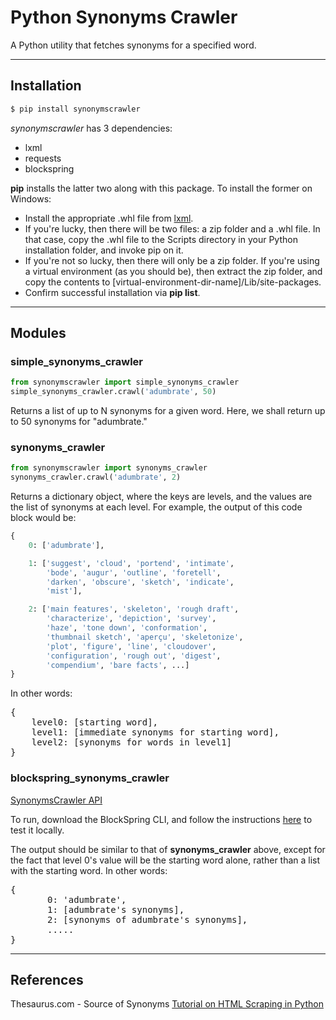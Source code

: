 Python Synonyms Crawler
===================

A Python utility that fetches synonyms for a specified word.

----------

Installation
----------
```sh
$ pip install synonymscrawler
```
*synonymscrawler* has 3 dependencies:

 - lxml
 - requests
 - blockspring

**pip** installs the latter two along with this package.
To install the former on Windows:

 - Install the appropriate .whl file from [lxml](http://www.lfd.uci.edu/~gohlke/pythonlibs#lxml).
 - If you're lucky, then there will be two files: a zip folder and a .whl file. In that case, copy the .whl file to the Scripts directory in your Python installation folder, and invoke pip on it.
 - If you're not so lucky, then there will only be a zip folder. If you're using a virtual environment (as you should be), then extract the zip folder, and copy the contents to [virtual-environment-dir-name]/Lib/site-packages.
 - Confirm successful installation via **pip list**.

----------

Modules
----------

### simple_synonyms_crawler
```python
from synonymscrawler import simple_synonyms_crawler
simple_synonyms_crawler.crawl('adumbrate', 50)
```
Returns a list of up to N synonyms for a given word.
Here, we shall return up to 50 synonyms for "adumbrate."

### synonyms_crawler
```python
from synonymscrawler import synonyms_crawler
synonyms_crawler.crawl('adumbrate', 2)
```
Returns a dictionary object, where the keys are levels, and the values are the list of synonyms at each level.
For example, the output of this code block would be:
```python
{
	0: ['adumbrate'], 

	1: ['suggest', 'cloud', 'portend', 'intimate', 
	    'bode', 'augur', 'outline', 'foretell', 
	    'darken', 'obscure', 'sketch', 'indicate', 
	    'mist'], 

    2: ['main features', 'skeleton', 'rough draft', 
        'characterize', 'depiction', 'survey', 
        'haze', 'tone down', 'conformation', 
        'thumbnail sketch', 'aperçu', 'skeletonize', 
        'plot', 'figure', 'line', 'cloudover', 
        'configuration', 'rough out', 'digest', 
        'compendium', 'bare facts', ...]
}
```
In other words:
<pre>
{
    level0: [starting word],
    level1: [immediate synonyms for starting word],
    level2: [synonyms for words in level1]
}
</pre>

### blockspring_synonyms_crawler
[SynonymsCrawler API](https://open.blockspring.com/SaiWebApps/synonyms-crawler)

To run, download the BlockSpring CLI, and follow the instructions [here](https://www.blockspring.com/docs/python-test-run) to test it locally.

The output should be similar to that of **synonyms_crawler** above, except for the fact that level 0's value will be the starting word alone, rather than a list with the starting word. In other words:

<pre>
{
       0: 'adumbrate',
       1: [adumbrate's synonyms],
       2: [synonyms of adumbrate's synonyms],
       .....
}
</pre>

----------

References
----------
Thesaurus.com - Source of Synonyms
[Tutorial on HTML Scraping in Python](http://docs.python-guide.org/en/latest/scenarios/scrape/)